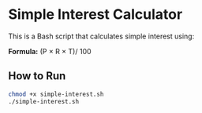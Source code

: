 # Simple Interest Calculator

This is a Bash script that calculates simple interest using:

**Formula:** (P × R × T)/ 100

## How to Run

```bash
chmod +x simple-interest.sh
./simple-interest.sh
